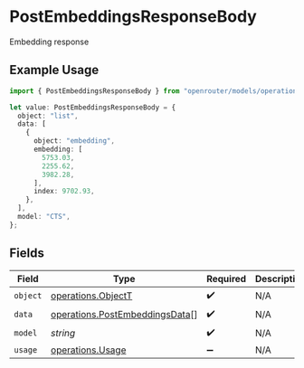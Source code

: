 # PostEmbeddingsResponseBody

Embedding response

## Example Usage

```typescript
import { PostEmbeddingsResponseBody } from "openrouter/models/operations";

let value: PostEmbeddingsResponseBody = {
  object: "list",
  data: [
    {
      object: "embedding",
      embedding: [
        5753.03,
        2255.62,
        3982.28,
      ],
      index: 9702.93,
    },
  ],
  model: "CTS",
};
```

## Fields

| Field                                                                            | Type                                                                             | Required                                                                         | Description                                                                      |
| -------------------------------------------------------------------------------- | -------------------------------------------------------------------------------- | -------------------------------------------------------------------------------- | -------------------------------------------------------------------------------- |
| `object`                                                                         | [operations.ObjectT](../../models/operations/objectt.md)                         | :heavy_check_mark:                                                               | N/A                                                                              |
| `data`                                                                           | [operations.PostEmbeddingsData](../../models/operations/postembeddingsdata.md)[] | :heavy_check_mark:                                                               | N/A                                                                              |
| `model`                                                                          | *string*                                                                         | :heavy_check_mark:                                                               | N/A                                                                              |
| `usage`                                                                          | [operations.Usage](../../models/operations/usage.md)                             | :heavy_minus_sign:                                                               | N/A                                                                              |
